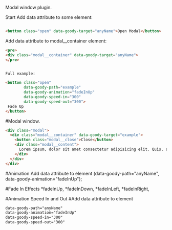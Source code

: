 Modal window plugin.


Start
Add data attribute to some element:
```html

<button class="open" data-goody-target="anyName">Open Modal</button>
```

Add data attribute to modal__container element:

```html
<pre>
<div class="modal__container" data-goody-target="anyName">
</pre>
```

```html

Full example:

<button class="open"
        data-goody-path="example"
        data-goody-animation="fadeInUp"
        data-goody-speed-in="300"
        data-goody-speed-out="300">
 Fade Up
</button>
```

#Modal window.

```html
<div class="modal">
  <div class="modal__container" data-goody-target="example">
    <button class="modal__close">Close</button>
    <div class="modal__content">
      Lorem ipsum, dolor sit amet consectetur adipisicing elit. Quis, asperiores?
    </div>
  </div>
</div>

```

#Animation
Add data attribute to element (data-goody-path="anyName", data-goody-animation="fadeInUp");

#Fade In Effects
  *fadeInUp,
  *fadeInDown,
  *fadeInLeft,
  *fadeInRight,


#Animation Speed In and Out
#Add data attribute to element
```html
data-goody-path="anyName" 
data-goody-animation="fadeInUp" 
data-goody-speed-in="300" 
data-goody-speed-out="300"
```
